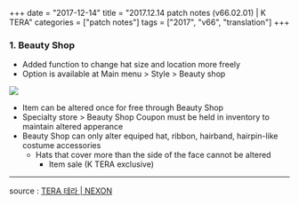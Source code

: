 +++
date = "2017-12-14"
title = "2017.12.14 patch notes (v66.02.01) | K TERA"
categories = ["patch notes"]
tags = ["2017", "v66", "translation"]
+++

### **1.** Beauty Shop
- Added function to change hat size and location more freely
- Option is available at Main menu > Style > Beauty shop

![](/images/patch/v66-02-01_1.png)

- Item can be altered once for free through Beauty Shop
- Specialty store > Beauty Shop Coupon must be held in inventory to maintain altered apperance
- Beauty Shop can only alter equiped hat, ribbon, hairband, hairpin-like costume accessories
  - Hats that cover more than the side of the face cannot be altered
    - Item sale (K TERA exclusive)

----

source : [TERA 테라 | NEXON](http://tera.nexon.com/news/update/view.aspx?n4articlesn=310)
